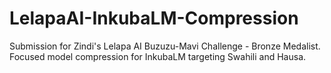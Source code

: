 # LelapaAI-InkubaLM-Compression
Submission for Zindi's Lelapa AI Buzuzu-Mavi Challenge - Bronze Medalist. Focused model compression for InkubaLM targeting Swahili and Hausa.
